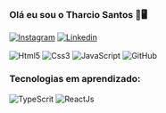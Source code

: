 ### Olá eu sou o Tharcio Santos 🙋🖥️

[![Instagram](https://img.shields.io/badge/Instagram-E4405F?style=for-the-badge&logo=instagram&logoColor=white
)](https://www.instagram.com/sant1n__?igsh=ODhmbnhzZnFrMXB5&utm_source=qr)
[![Linkedin](https://img.shields.io/badge/LinkedIn-0077B5?style=for-the-badge&logo=linkedin&logoColor=white
)](https://www.linkedin.com/in/tharcio-santos/)



<div style="display: inline_block">
<img align="center" alt="Html5" src="https://img.shields.io/badge/HTML5-E34F26?style=for-the-badge&logo=html5&logoColor=white">
<img align="center" alt="Css3" src="https://img.shields.io/badge/CSS3-1572B6?style=for-the-badge&logo=css3&logoColor=white">
<img align="center" alt="JavaScript" src="https://img.shields.io/badge/JavaScript-F7DF1E?style=for-the-badge&logo=javascript&logoColor=black">
<img align="center" alt="GitHub" src="https://img.shields.io/badge/GitHub-100000?style=for-the-badge&logo=github&logoColor=white">
  
<br/>

### Tecnologias em aprendizado:
<img align="center" alt="TypeScrit" src="https://img.shields.io/badge/TypeScript-007ACC?style=for-the-badge&logo=typescript&logoColor=white">
<img align="center" alt="ReactJs" src="https://img.shields.io/badge/React-20232A?style=for-the-badge&logo=react&logoColor=61DAFB">
</div>
<br/>

